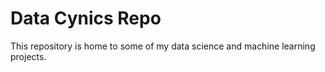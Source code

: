 # Data Cynics Repo

This repository is home to some of my data science and machine learning projects.
